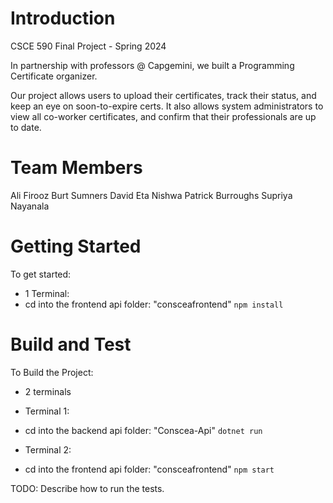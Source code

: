 # Introduction 
CSCE 590 Final Project - Spring 2024

In partnership with professors @ Capgemini, we built a Programming Certificate organizer.

Our project allows users to upload their certificates, track their status, and keep an eye on soon-to-expire certs.
It also allows system administrators to view all co-worker certificates, and confirm that their professionals are up to date.

# Team Members
Ali Firooz
Burt Sumners
David Eta
Nishwa
Patrick Burroughs
Supriya Nayanala

# Getting Started
To get started:
- 1 Terminal:
 - cd into the frontend api folder: "consceafrontend"
`npm install`

# Build and Test
To Build the Project:

- 2 terminals
 - Terminal 1:
 - cd into the backend api folder: "Conscea-Api"
`dotnet run`

 - Terminal 2:
 - cd into the frontend api folder: "consceafrontend"
`npm start`

TODO: Describe how to run the tests. 
